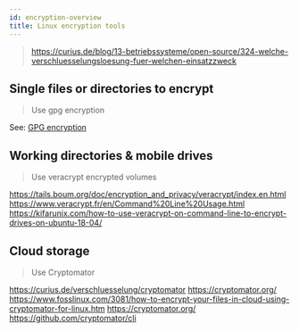 ```yaml
---
id: encryption-overview
title: Linux encryption tools
---
```


> <https://curius.de/blog/13-betriebssysteme/open-source/324-welche-verschluesselungsloesung-fuer-welchen-einsatzzweck>

## Single files or directories to encrypt

> Use gpg encryption

See: [GPG encryption](./gpg-workflow.md)

## Working directories & mobile drives

> Use veracrypt encrypted volumes

<https://tails.boum.org/doc/encryption_and_privacy/veracrypt/index.en.html>
<https://www.veracrypt.fr/en/Command%20Line%20Usage.html>
<https://kifarunix.com/how-to-use-veracrypt-on-command-line-to-encrypt-drives-on-ubuntu-18-04/>

## Cloud storage

> Use Cryptomator

<https://curius.de/verschluesselung/cryptomator>
<https://cryptomator.org/>
<https://www.fosslinux.com/3081/how-to-encrypt-your-files-in-cloud-using-cryptomator-for-linux.htm>
<https://cryptomator.org/>
<https://github.com/cryptomator/cli>

